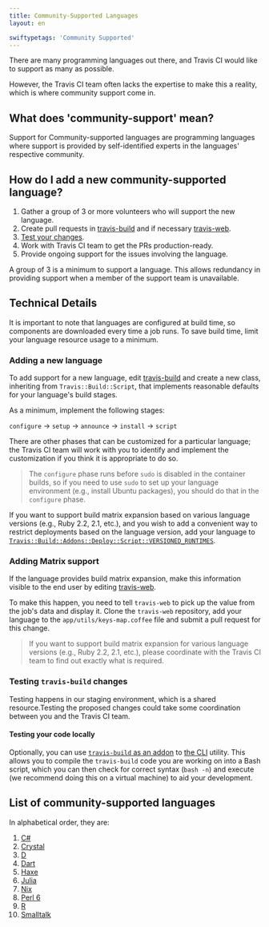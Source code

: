 ```yaml
---
title: Community-Supported Languages
layout: en

swiftypetags: 'Community Supported'
---
```


There are many programming languages out there, and Travis CI would like
to support as many as possible.

However, the Travis CI team often lacks the expertise to make this
a reality, which is where community support come in.

## What does 'community-support' mean?

Support for Community-supported languages are programming languages where
support is provided by self-identified experts in the languages'
respective community.

## How do I add a new community-supported language?

1. Gather a group of 3 or more volunteers who will support the new language.
2. Create pull requests in [travis-build](#adding-a-new-language) and if
   necessary [travis-web](#adding-matrix-support).
3. [Test your changes](#testing-travis-build-changes).
4. Work with Travis CI team to get the PRs production-ready.
5. Provide ongoing support for the issues involving the language.

A group of 3 is a minimum to support a language.
This allows redundancy in providing support when a member of
the support team is unavailable.

## Technical Details

It is important to note that languages are configured at build time,
so components are downloaded every time a job runs. To save build time, limit
 your language resource usage to a minimum.

### Adding a new language

To add support for a new language, edit [travis-build](https://github.com/travis-ci/travis-build)
and create a new class, inheriting from `Travis::Build::Script`, that implements
reasonable defaults for your language's build stages.

As a minimum, implement the following stages:

`configure` → `setup` → `announce` → `install` → `script`

There are other phases that can be customized for a particular language;
the Travis CI team will work with you to identify and implement the customization
if you think it is appropriate to do so.

> The `configure` phase runs before `sudo` is disabled in the container builds,
> so if you need to use `sudo` to set up your language environment
> (e.g., install Ubuntu packages), you should do that in the `configure` phase.

If you want to support build matrix expansion based on various language
versions (e.g., Ruby 2.2, 2.1, etc.), and you wish to add a convenient way
to restrict deployments based on the language version, add your language
to [`Travis::Build::Addons::Deploy::Script::VERSIONED_RUNTIMES`](https://github.com/travis-ci/travis-build/blob/master/lib/travis/build/addons/deploy/script.rb).

### Adding Matrix support

If the language provides build matrix expansion, make this information visible
to the end user by editing [travis-web](https://github.com/travis-ci/travis-web).

To make this happen, you need to tell `travis-web` to pick up the value
from the job's data and display it.  Clone the `travis-web` repository,
add your language to the `app/utils/keys-map.coffee` file and submit a
pull request for this change.

> If you want to support build matrix expansion for various language versions
> (e.g., Ruby 2.2, 2.1, etc.), please coordinate with the Travis CI team to
> find out exactly what is required.

### Testing `travis-build` changes

Testing happens in our staging environment, which is a shared resource.Testing
the proposed changes could take some coordination between you and the Travis CI team.

#### Testing your code locally

Optionally, you can use
[`travis-build` as an addon](https://github.com/travis-ci/travis-build/blob/master/README.md#use-as-addon-for-cli)
to [the CLI](https://github.com/travis-ci/travis.rb) utility.
This allows you to compile the `travis-build` code you are working on
into a Bash script, which you can then check for correct syntax (`bash -n`) and
execute (we recommend doing this on a virtual machine) to aid your development.

## List of community-supported languages

In alphabetical order, they are:

1. [C#](../csharp)
2. [Crystal](../crystal)
3. [D](../d)
4. [Dart](../dart)
5. [Haxe](../haxe)
6. [Julia](../julia)
7. [Nix](../nix)
8. [Perl 6](../perl6)
9. [R](../r)
10. [Smalltalk](../smalltalk)
